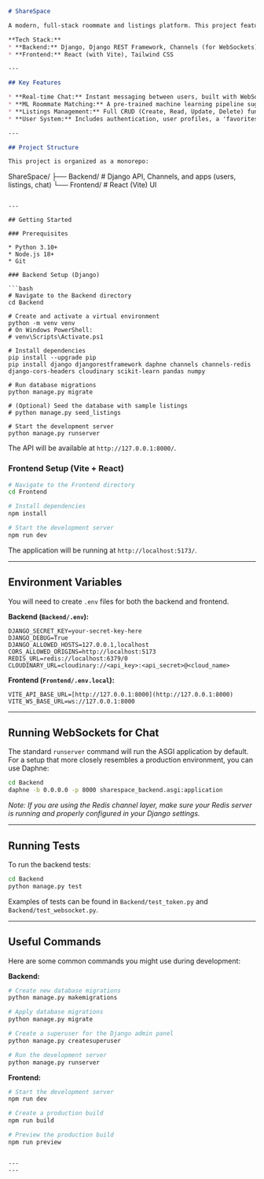 ```markdown
# ShareSpace

A modern, full-stack roommate and listings platform. This project features real-time chat, ML-powered roommate matching, and rich listings functionality.

**Tech Stack:**
* **Backend:** Django, Django REST Framework, Channels (for WebSockets)
* **Frontend:** React (with Vite), Tailwind CSS

---

## Key Features

* **Real-time Chat:** Instant messaging between users, built with WebSockets.
* **ML Roommate Matching:** A pre-trained machine learning pipeline suggests compatible roommates.
* **Listings Management:** Full CRUD (Create, Read, Update, Delete) functionality for property listings, complete with filtering and an interactive map.
* **User System:** Includes authentication, user profiles, a 'favorites' system, and notifications.

---

## Project Structure

This project is organized as a monorepo:

```

ShareSpace/
├── Backend/   \# Django API, Channels, and apps (users, listings, chat)
└── Frontend/  \# React (Vite) UI

````

---

## Getting Started

### Prerequisites

* Python 3.10+
* Node.js 18+
* Git

### Backend Setup (Django)

```bash
# Navigate to the Backend directory
cd Backend

# Create and activate a virtual environment
python -m venv venv
# On Windows PowerShell:
# venv\Scripts\Activate.ps1

# Install dependencies
pip install --upgrade pip
pip install django djangorestframework daphne channels channels-redis django-cors-headers cloudinary scikit-learn pandas numpy

# Run database migrations
python manage.py migrate

# (Optional) Seed the database with sample listings
# python manage.py seed_listings

# Start the development server
python manage.py runserver
````

The API will be available at `http://127.0.0.1:8000/`.

### Frontend Setup (Vite + React)

```bash
# Navigate to the Frontend directory
cd Frontend

# Install dependencies
npm install

# Start the development server
npm run dev
```

The application will be running at `http://localhost:5173/`.

-----

## Environment Variables

You will need to create `.env` files for both the backend and frontend.

**Backend (`Backend/.env`):**

```
DJANGO_SECRET_KEY=your-secret-key-here
DJANGO_DEBUG=True
DJANGO_ALLOWED_HOSTS=127.0.0.1,localhost
CORS_ALLOWED_ORIGINS=http://localhost:5173
REDIS_URL=redis://localhost:6379/0
CLOUDINARY_URL=cloudinary://<api_key>:<api_secret>@<cloud_name>
```

**Frontend (`Frontend/.env.local`):**

```
VITE_API_BASE_URL=[http://127.0.0.1:8000](http://127.0.0.1:8000)
VITE_WS_BASE_URL=ws://127.0.0.1:8000
```

-----

## Running WebSockets for Chat

The standard `runserver` command will run the ASGI application by default. For a setup that more closely resembles a production environment, you can use Daphne:

```bash
cd Backend
daphne -b 0.0.0.0 -p 8000 sharespace_backend.asgi:application
```

*Note: If you are using the Redis channel layer, make sure your Redis server is running and properly configured in your Django settings.*

-----

## Running Tests

To run the backend tests:

```bash
cd Backend
python manage.py test
```

Examples of tests can be found in `Backend/test_token.py` and `Backend/test_websocket.py`.

-----

## Useful Commands

Here are some common commands you might use during development:

**Backend:**

```bash
# Create new database migrations
python manage.py makemigrations

# Apply database migrations
python manage.py migrate

# Create a superuser for the Django admin panel
python manage.py createsuperuser

# Run the development server
python manage.py runserver
```

**Frontend:**

```bash
# Start the development server
npm run dev

# Create a production build
npm run build

# Preview the production build
npm run preview
```

```

---
---


